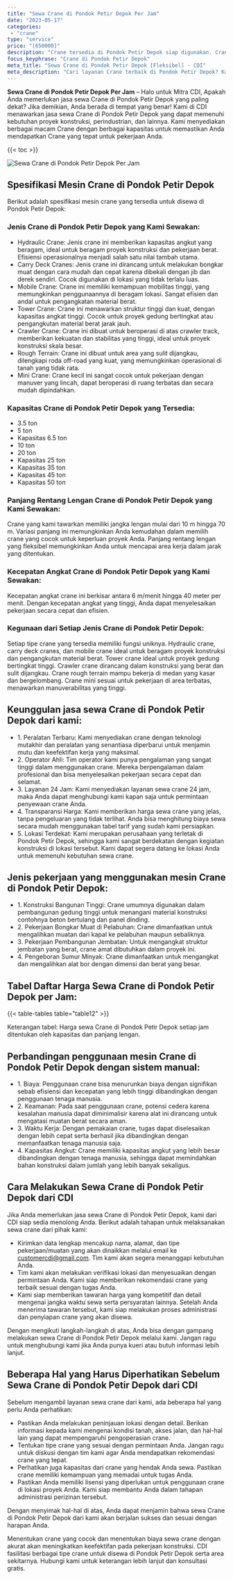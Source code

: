 ```yaml
---
title: "Sewa Crane di Pondok Petir Depok Per Jam"
date: "2023-05-17"
categories:
 - "crane"
type: "service"
price: "[650000]"
description: "Crane tersedia di Pondok Petir Depok siap digunakan. Crane sering digunakan untuk proyek pembangunan sebagai alat angkat berat yang tangguh. Hubungi kami untuk info lengkap."
focus_keyphrase: "Crane di Pondok Petir Depok"
meta_title: "Sewa Crane di Pondok Petir Depok [Fleksibel] - CDI"
meta_description: "Cari layanan Crane terbaik di Pondok Petir Depok? Kami menyediakan Crane berkualitas untuk proyek pembangunan. Segera konsultasi gratis."
---
```


**Sewa Crane di Pondok Petir Depok Per Jam** – Halo untuk Mitra CDI, Apakah Anda memerlukan jasa sewa Crane di Pondok Petir Depok yang paling dekat? Jika demikian, Anda berada di tempat yang benar! Kami di CDI menawarkan jasa sewa Crane di Pondok Petir Depok yang dapat memenuhi kebutuhan proyek konstruksi, perindustrian, dan lainnya. Kami menyediakan berbagai macam Crane dengan berbagai kapasitas untuk memastikan Anda mendapatkan Crane yang tepat untuk pekerjaan Anda.

{{< toc >}}

![Sewa Crane di Pondok Petir Depok Per Jam](/images/crane/crane-20.jpg)

## Spesifikasi Mesin Crane di Pondok Petir Depok

Berikut adalah spesifikasi mesin crane yang tersedia untuk disewa di Pondok Petir Depok:

### Jenis Crane di Pondok Petir Depok yang Kami Sewakan:

*   Hydraulic Crane: Jenis crane ini memberikan kapasitas angkut yang beragam, ideal untuk beragam proyek konstruksi dan pekerjaan berat. Efisiensi operasionalnya menjadi salah satu nilai tambah utama.
*   Carry Deck Cranes: Jenis crane ini dirancang untuk melakukan bongkar muat dengan cara mudah dan cepat karena dibekali dengan jib dan derek sendiri. Cocok digunakan di lokasi yang tidak terlalu luas.
*   Mobile Crane: Crane ini memiliki kemampuan mobilitas tinggi, yang memungkinkan penggunaannya di beragam lokasi. Sangat efisien dan andal untuk pengangkatan material berat.
*   Tower Crane: Crane ini menawarkan struktur tinggi dan kuat, dengan kapasitas angkat tinggi. Cocok untuk proyek gedung bertingkat atau pengangkutan material berat jarak jauh.
*   Crawler Crane: Crane ini dibuat untuk beroperasi di atas crawler track, memberikan kekuatan dan stabilitas yang tinggi, ideal untuk proyek konstruksi skala besar.
*   Rough Terrain: Crane ini dibuat untuk area yang sulit dijangkau, dilengkapi roda off-road yang kuat, yang memungkinkan operasional di tanah yang tidak rata.
*   Mini Crane: Crane kecil ini sangat cocok untuk pekerjaan dengan manuver yang lincah, dapat beroperasi di ruang terbatas dan secara mudah dipindahkan.

### Kapasitas Crane di Pondok Petir Depok yang Tersedia:

*   3.5 ton
*   5 ton
*   Kapasitas 6.5 ton
*   10 ton
*   20 ton
*   Kapasitas 25 ton
*   Kapasitas 35 ton
*   Kapasitas 45 ton
*   Kapasitas 50 ton

### Panjang Rentang Lengan Crane di Pondok Petir Depok yang Kami Sewakan:

Crane yang kami tawarkan memiliki jangka lengan mulai dari 10 m hingga 70 m. Variasi panjang ini memungkinkan Anda kemudahan dalam memilih crane yang cocok untuk keperluan proyek Anda. Panjang rentang lengan yang fleksibel memungkinkan Anda untuk mencapai area kerja dalam jarak yang ditentukan.

### Kecepatan Angkat Crane di Pondok Petir Depok yang Kami Sewakan:

Kecepatan angkat crane ini berkisar antara 6 m/menit hingga 40 meter per menit. Dengan kecepatan angkat yang tinggi, Anda dapat menyelesaikan pekerjaan secara cepat dan efisien.

### Kegunaan dari Setiap Jenis Crane di Pondok Petir Depok:

Setiap tipe crane yang tersedia memiliki fungsi uniknya. Hydraulic crane, carry deck cranes, dan mobile crane ideal untuk beragam proyek konstruksi dan pengangkutan material berat. Tower crane ideal untuk proyek gedung bertingkat tinggi. Crawler crane dirancang dalam konstruksi yang berat dan sulit dijangkau. Crane rough terrain mampu bekerja di medan yang kasar dan bergelombang. Crane mini sesuai untuk pekerjaan di area terbatas, menawarkan manuverabilitas yang tinggi.

## Keunggulan jasa sewa Crane di Pondok Petir Depok dari kami:

*   1\. Peralatan Terbaru: Kami menyediakan crane dengan teknologi mutakhir dan peralatan yang senantiasa diperbarui untuk menjamin mutu dan keefektifan kerja yang maksimal.
*   2\. Operator Ahli: Tim operator kami punya pengalaman yang sangat tinggi dalam menggunakan crane. Mereka berpengalaman dalam profesional dan bisa menyelesaikan pekerjaan secara cepat dan selamat.
*   3\. Layanan 24 Jam: Kami menyediakan layanan sewa crane 24 jam, maka Anda dapat menghubungi kami kapan saja untuk permintaan penyewaan crane Anda.
*   4\. Transparansi Harga: Kami memberikan harga sewa crane yang jelas, tanpa pengeluaran yang tidak terlihat. Anda bisa menghitung biaya sewa secara mudah menggunakan tabel tarif yang sudah kami persiapkan.
*   5\. Lokasi Terdekat: Kami merupakan perusahaan yang terletak di Pondok Petir Depok, sehingga kami sangat berdekatan dengan kegiatan konstruksi di lokasi tersebut. Kami dapat segera datang ke lokasi Anda untuk memenuhi kebutuhan sewa crane.

## Jenis pekerjaan yang menggunakan mesin Crane di Pondok Petir Depok:

*   1\. Konstruksi Bangunan Tinggi: Crane umumnya digunakan dalam pembangunan gedung tinggi untuk menangani material konstruksi contohnya beton bertulang dan panel dinding.
*   2\. Pekerjaan Bongkar Muat di Pelabuhan: Crane dimanfaatkan untuk mengalihkan muatan dari kapal ke pelabuhan maupun sebaliknya.
*   3\. Pekerjaan Pembangunan Jembatan: Untuk mengangkat struktur jembatan yang berat, crane amat dibutuhkan dalam proyek ini.
*   4\. Pengeboran Sumur Minyak: Crane dimanfaatkan untuk mengangkat dan mengalihkan alat bor dengan dimensi dan berat yang besar.

## Tabel Daftar Harga Sewa Crane di Pondok Petir Depok per Jam:

{{< table-tables table="table12" >}}

Keterangan tabel: Harga sewa Crane di Pondok Petir Depok setiap jam ditentukan oleh kapasitas dan panjang lengan.

## Perbandingan penggunaan mesin Crane di Pondok Petir Depok dengan sistem manual:

*   1\. Biaya: Penggunaan crane bisa menurunkan biaya dengan signifikan sebab efisiensi dan kecepatan yang lebih tinggi dibandingkan dengan penggunaan tenaga manusia.
*   2\. Keamanan: Pada saat penggunaan crane, potensi cedera karena kesalahan manusia dapat diminimalisir karena alat ini dirancang untuk mengatasi muatan berat secara aman.
*   3\. Waktu Kerja: Dengan pemakaian crane, tugas dapat diselesaikan dengan lebih cepat serta berhasil jika dibandingkan dengan memanfaatkan tenaga manusia saja.
*   4\. Kapasitas Angkut: Crane memiliki kapasitas angkut yang lebih besar dibandingkan dengan tenaga manusia, sehingga dapat memindahkan bahan konstruksi dalam jumlah yang lebih banyak sekaligus.

## Cara Melakukan Sewa Crane di Pondok Petir Depok dari CDI

Jika Anda memerlukan jasa sewa Crane di Pondok Petir Depok, kami dari CDI siap sedia menolong Anda. Berikut adalah tahapan untuk melaksanakan sewa crane dari pihak kami:

*   Kirimkan data lengkap mencakup nama, alamat, dan tipe pekerjaan/muatan yang akan dinaikkan melalui email ke customercdi@gmail.com. Tim kami akan segera menanggapi kebutuhan Anda.
*   Tim kami akan melakukan verifikasi lokasi dan menyesuaikan dengan permintaan Anda. Kami siap memberikan rekomendasi crane yang terbaik sesuai dengan tugas Anda.
*   Kami siap memberikan tawaran harga yang kompetitif dan detail mengenai jangka waktu sewa serta persyaratan lainnya. Setelah Anda menerima tawaran tersebut, kami siap melakukan proses administrasi dan penyiapan crane yang akan disewa.

Dengan mengikuti langkah-langkah di atas, Anda bisa dengan gampang melakukan sewa Crane di Pondok Petir Depok melalui kami. Jangan ragu untuk menghubungi kami jika Anda punya kueri atau butuh informasi lebih lanjut.

## Beberapa Hal yang Harus Diperhatikan Sebelum Sewa Crane di Pondok Petir Depok dari CDI

Sebelum mengambil layanan sewa crane dari kami, ada beberapa hal yang perlu Anda perhatikan:

*   Pastikan Anda melakukan peninjauan lokasi dengan detail. Berikan informasi kepada kami mengenai kondisi tanah, akses jalan, dan hal-hal lain yang dapat mempengaruhi pengoperasian crane.
*   Tentukan tipe crane yang sesuai dengan permintaan Anda. Jangan ragu untuk diskusi dengan tim kami agar Anda mendapatkan rekomendasi crane yang tepat.
*   Perhatikan juga kapasitas dari crane yang hendak Anda sewa. Pastikan crane memiliki kemampuan yang memadai untuk tugas Anda.
*   Pastikan Anda memiliki lisensi yang diperlukan untuk penggunaan crane di lokasi proyek Anda. Kami siap membantu Anda dalam tahapan administrasi perizinan tersebut.

Dengan menyimak hal-hal di atas, Anda dapat menjamin bahwa sewa Crane di Pondok Petir Depok dari kami akan berjalan sukses dan sesuai dengan harapan Anda.

Menentukan crane yang cocok dan menentukan biaya sewa crane dengan akurat akan meningkatkan keefektifan pada pekerjaan konstruksi. CDI fasilitasi berbagai tipe crane untuk disewa di Pondok Petir Depok serta area sekitarnya. Hubungi kami untuk keterangan lebih lanjut dan konsultasi gratis.
